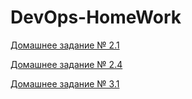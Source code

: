 # DevOps-HomeWork

[Домашнее задание № 2.1](02-git-01-vcs/2.1.md)

[Домашнее задание № 2.4](02-git-04-tools/2.4.md)

[Домашнее задание № 3.1](03-sysadmin-01-terminal/3.1.md)

